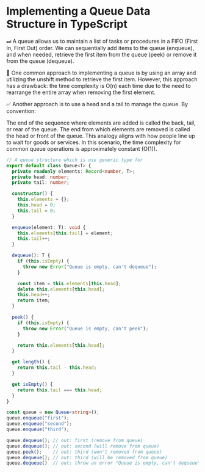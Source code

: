 # Implementing a Queue Data Structure in TypeScript

⏭ A queue allows us to maintain a list of tasks or procedures in a FIFO (First In, First Out) order. We can sequentially add items to the queue (enqueue), and when needed, retrieve the first item from the queue (peek) or remove it from the queue (dequeue).

🚧 One common approach to implementing a queue is by using an array and utilizing the unshift method to retrieve the first item. However, this approach has a drawback: the time complexity is O(n) each time due to the need to rearrange the entire array when removing the first element.

✅  Another approach is to use a head and a tail to manage the queue. By convention:

The end of the sequence where elements are added is called the back, tail, or rear of the queue. The end from which elements are removed is called the head or front of the queue. This analogy aligns with how people line up to wait for goods or services. In this scenario, the time complexity for common queue operations is approximately constant (O(1)).

```ts
// A queue structure which is use generic type for 
export default class Queue<T> {
  private readonly elements: Record<number, T>;
  private head: number;
  private tail: number;

  constructor() {
    this.elements = {};
    this.head = 0;
    this.tail = 0;
  }

  enqueue(element: T): void {
    this.elements[this.tail] = element;
    this.tail++;
  }

  dequeue(): T {
    if (this.isEmpty) {
      throw new Error("Queue is empty, can't dequeue");
    }

    const item = this.elements[this.head];
    delete this.elements[this.head];
    this.head++;
    return item;
  }

  peek() {
    if (this.isEmpty) {
      throw new Error("Queue is empty, can't peek");
    }

    return this.elements[this.head];
  }

  get length() {
    return this.tail - this.head;
  }

  get isEmpty() {
    return this.tail === this.head;
  }
}

const queue = new Queue<string>();
queue.enqueue("first");
queue.enqueue("second");
queue.enqueue("third");

queue.dequeue(); // out: first (remove from queue)
queue.dequeue(); // out: second (will remove from queue)
queue.peek();    // out: third (won't removed from queue) 
queue.dequeue(); // out: third (will be removed from queue)
queue.dequeue()  // out: throw an error "Queue is empty, can't dequeue"
```
